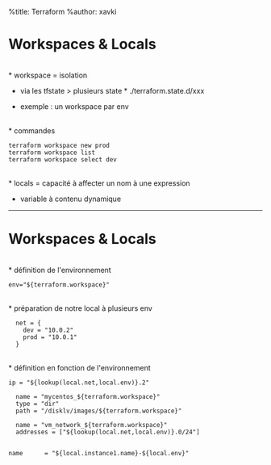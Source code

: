 %title: Terraform
%author: xavki


# Workspaces & Locals


<br>
* workspace = isolation

* via les tfstate > plusieurs state
		* ./terraform.state.d/xxx

* exemple : un workspace par env

<br>
* commandes

```
terraform workspace new prod
terraform workspace list
terraform workspace select dev
```

<br>
* locals = capacité à affecter un nom à une expression

* variable à contenu dynamique

---------------------------------------------------------------------

# Workspaces & Locals


<br>
* définition de l'environnement

```
env="${terraform.workspace}"
```

<br>
* préparation de notre local à plusieurs env

```
  net = {
    dev = "10.0.2"
    prod = "10.0.1"
  }
```

<br>
* définition en fonction de l'environnement

```
ip = "${lookup(local.net,local.env)}.2"

  name = "mycentos_${terraform.workspace}"
  type = "dir"
  path = "/disklv/images/${terraform.workspace}"

  name = "vm_network_${terraform.workspace}"
  addresses = ["${lookup(local.net,local.env)}.0/24"]


name      = "${local.instance1.name}-${local.env}"
```
